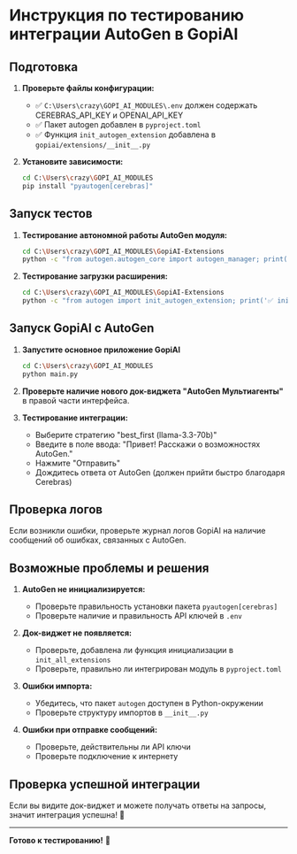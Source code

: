 # Инструкция по тестированию интеграции AutoGen в GopiAI

## Подготовка

1. **Проверьте файлы конфигурации:**
   - ✅ `C:\Users\crazy\GOPI_AI_MODULES\.env` должен содержать CEREBRAS_API_KEY и OPENAI_API_KEY
   - ✅ Пакет autogen добавлен в `pyproject.toml`
   - ✅ Функция `init_autogen_extension` добавлена в `gopiai/extensions/__init__.py`

2. **Установите зависимости:**
   ```bash
   cd C:\Users\crazy\GOPI_AI_MODULES
   pip install "pyautogen[cerebras]"
   ```

## Запуск тестов

1. **Тестирование автономной работы AutoGen модуля:**
   ```bash
   cd C:\Users\crazy\GOPI_AI_MODULES\GopiAI-Extensions
   python -c "from autogen.autogen_core import autogen_manager; print(autogen_manager.simple_chat('Привет! Как дела?', 'best_first'))"
   ```

2. **Тестирование загрузки расширения:**
   ```bash
   cd C:\Users\crazy\GOPI_AI_MODULES\GopiAI-Extensions
   python -c "from autogen import init_autogen_extension; print('✅ init_autogen_extension загружен успешно')"
   ```

## Запуск GopiAI с AutoGen

1. **Запустите основное приложение GopiAI**
   ```bash
   cd C:\Users\crazy\GOPI_AI_MODULES
   python main.py
   ```

2. **Проверьте наличие нового док-виджета "AutoGen Мультиагенты"** в правой части интерфейса.

3. **Тестирование интеграции:**
   - Выберите стратегию "best_first (llama-3.3-70b)"
   - Введите в поле ввода: "Привет! Расскажи о возможностях AutoGen."
   - Нажмите "Отправить"
   - Дождитесь ответа от AutoGen (должен прийти быстро благодаря Cerebras)

## Проверка логов

Если возникли ошибки, проверьте журнал логов GopiAI на наличие сообщений об ошибках, связанных с AutoGen.

## Возможные проблемы и решения

1. **AutoGen не инициализируется:**
   - Проверьте правильность установки пакета `pyautogen[cerebras]`
   - Проверьте наличие и правильность API ключей в `.env`

2. **Док-виджет не появляется:**
   - Проверьте, добавлена ли функция инициализации в `init_all_extensions`
   - Проверьте, правильно ли интегрирован модуль в `pyproject.toml`

3. **Ошибки импорта:**
   - Убедитесь, что пакет `autogen` доступен в Python-окружении
   - Проверьте структуру импортов в `__init__.py`

4. **Ошибки при отправке сообщений:**
   - Проверьте, действительны ли API ключи
   - Проверьте подключение к интернету

## Проверка успешной интеграции

Если вы видите док-виджет и можете получать ответы на запросы, значит интеграция успешна! 🎉

---

**Готово к тестированию!** 📝
